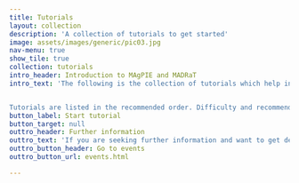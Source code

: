 ```yaml
---
title: Tutorials
layout: collection
description: 'A collection of tutorials to get started'
image: assets/images/generic/pic03.jpg
nav-menu: true
show_tile: true
collection: tutorials
intro_header: Introduction to MAgPIE and MADRaT
intro_text: 'The following is the collection of tutorials which help in getting accquainted with the MAgPIE global land system framework as well as with the MADRaT   data preprocessing framework. The latter is used in MAgPIE to preprocess the input data, but also can be used independently for other data processing tasks.


Tutorials are listed in the recommended order. Difficulty and recommended experience level are indicated in the title.'
button_label: Start tutorial
button_target: null
outtro_header: Further information
outtro_text: 'If you are seeking further information and want to get deeper involved in the MAgPIE and MADRaT development you can have a look at our events page where you can find dates of regular community events as well as the upcoming workshops or related conferences.'
outtro_button_header: Go to events
outtro_button_url: events.html

---
```


